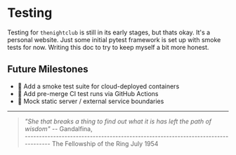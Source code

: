 # Testing

Testing for `thenightclub` is still in its early stages, but thats okay. It's a personal website. Just some initial pytest framework is set up with smoke tests for now. Writing this doc to try to keep myself a bit more honest.

## Future Milestones

- 🔹 Add a smoke test suite for cloud-deployed containers
- 🔹 Add pre-merge CI test runs via GitHub Actions
- 🔹 Mock static server / external service boundaries

---

> _"She that breaks a thing to find out what it is has left the path of wisdom"_ -- Gandalfina, <br>
> --------------------------------------------------------------------------------- The Fellowship of the Ring July 1954
